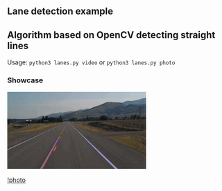 ## Lane detection example
## Algorithm based on OpenCV detecting straight lines

Usage: `python3 lanes.py video` or `python3 lanes.py photo`

### Showcase

![video](./showcase.gif)

[!photo](./showcase.gif)
